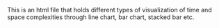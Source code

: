 This is an html file that holds different types of visualization of time and space complexities through line chart, bar chart, stacked bar etc.
